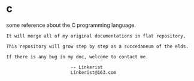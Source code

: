 # c

some reference about the C programming language.

	It will merge all of my original documentations in flat repository,

	This repository will grow step by step as a succedaneum of the elds.

	If there is any bug in my doc, welcome to contact me.

							-- Linkerist
						    Linkerist@163.com
						    
